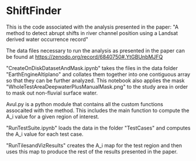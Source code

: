 # ShiftFinder

This is the code associated with the analysis presented in the paper: "A method to detect abrupt shifts in river channel position using a Landsat derived water occurrence record"

The data files necessary to run the analysis as presented in the paper can be found at https://zenodo.org/record/6840750#.YtGBUnbMJFQ

"CreateOnDiskDatasetAndMask.ipynb" takes the files in the data folder "EarthEngineAltiplano" and collates them together into one contiguous array so that they can be further analyzed. This notebook also applies the mask "WholeTestAreaDeepwaterPlusManualMask.png" to the study area in order to mask out non-fluvial surface water.

Avul.py is a python module that contains all the custom functions assocaited with the method. This includes the main function to compute the A_i value for a given region of interest.

"RunTestSuite.ipynb" loads the data in the folder "TestCases" and computes the A_i value for each test case.

"RunTilesandVizResults" creates the A_i map for the test region and then uses this map to produce the rest of the results presented in the paper.
